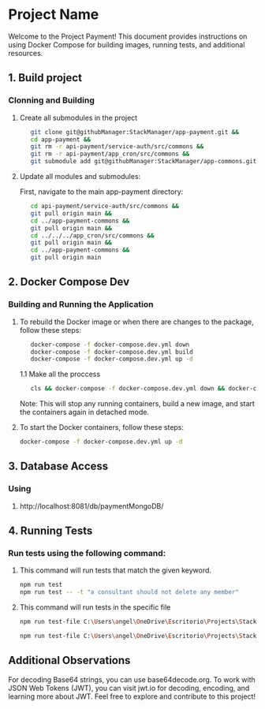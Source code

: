 # Project Name

Welcome to the Project Payment! This document provides instructions on using Docker Compose for building images, running tests, and additional resources.

## 1. Build project

### Clonning and Building

1. Create all submodules in the project

   ```bash
      git clone git@githubManager:StackManager/app-payment.git &&
      cd app-payment &&
      git rm -r api-payment/service-auth/src/commons &&
      git rm -r api-payment/app_cron/src/commons &&
      git submodule add git@githubManager:StackManager/app-commons.git api-payment/service-auth/src/commons &&

   ```

2. Update all modules and submodules:

   First, navigate to the main app-payment directory:

   ```bash
      cd api-payment/service-auth/src/commons &&
      git pull origin main &&
      cd ../app-payment-commons &&
      git pull origin main &&
      cd ../../../app_cron/src/commons &&
      git pull origin main &&
      cd ../app-payment-commons &&
      git pull origin main
   ```

## 2. Docker Compose Dev

### Building and Running the Application

1. To rebuild the Docker image or when there are changes to the package, follow these steps:

   ```bash
      docker-compose -f docker-compose.dev.yml down
      docker-compose -f docker-compose.dev.yml build
      docker-compose -f docker-compose.dev.yml up -d
   ```

   1.1 Make all the proccess

   ```bash
      cls && docker-compose -f docker-compose.dev.yml down && docker-compose -f docker-compose.dev.yml build && docker-compose -f docker-compose.dev.yml up -d
   ```

   Note: This will stop any running containers, build a new image, and start the containers again in detached mode.

2. To start the Docker containers, follow these steps:
   ```bash
   docker-compose -f docker-compose.dev.yml up -d
   ```

## 3. Database Access

### Using

1. http://localhost:8081/db/paymentMongoDB/

## 4. Running Tests

### Run tests using the following command:

1. This command will run tests that match the given keyword.

   ```bash
   npm run test
   npm run test -- -t "a consultant should not delete any member"
   ```

2. This command will run tests in the specific file

   ```bash
   npm run test-file C:\Users\angel\OneDrive\Escritorio\Projects\StackManager\app-payment\api-payment\src\services\InstitutionSubscription\__test__\client\ClientSubscriptionCalculatePayment.test.ts

   npm run test-file C:\Users\angel\OneDrive\Escritorio\Projects\StackManager\app-payment\api-payment\src\services\InstitutionSubscription\__test__\client\ClientSubscriptionUpdate.test

   ```

## Additional Observations

For decoding Base64 strings, you can use base64decode.org.
To work with JSON Web Tokens (JWT), you can visit jwt.io for decoding, encoding, and learning more about JWT.
Feel free to explore and contribute to this project!

